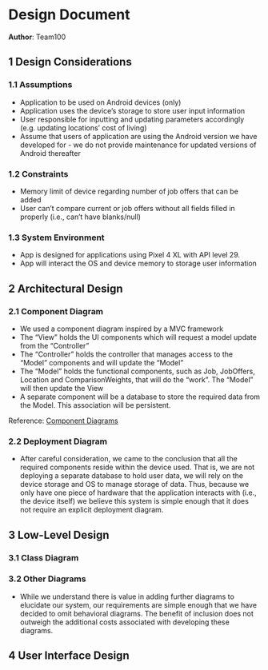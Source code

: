 # Design Document

**Author**: Team100

## 1 Design Considerations

### 1.1 Assumptions

* Application to be used on Android devices (only)
* Application uses the device’s storage to store user input information
* User responsible for inputting and updating parameters accordingly (e.g. updating locations’  cost of living)
* Assume that users of application are using the Android version we have developed for - we do not provide maintenance for updated versions of Android thereafter


### 1.2 Constraints

* Memory limit of device regarding number of job offers that can be added
* User can’t compare current or job offers without all fields filled in properly (i.e., can’t have blanks/null)


### 1.3 System Environment

* App is designed for applications using Pixel 4 XL with API level 29.
* App will interact the OS and device memory to storage user information

## 2 Architectural Design

### 2.1 Component Diagram


* We used a component diagram inspired by a MVC framework
* The “View” holds the UI components which will request a model update from the “Controller”
* The “Controller” holds the controller that manages access to the “Model” components and will update the “Model”
* The “Model” holds the functional components, such as Job, JobOffers, Location and ComparisonWeights, that will do the “work”. The “Model” will then update the View
* A separate component will be a database to store the required data from the Model. This association will be persistent.

Reference: [Component Diagrams](https://stackoverflow.com/questions/52807195/which-is-an-accurately-approach-of-mvcs-component-diagram)


### 2.2 Deployment Diagram

* After careful consideration, we came to the conclusion that all the required components reside within the device used. That is, we are not deploying a separate database to hold user data, we will rely on the device storage and OS to manage storage of data. Thus, because we only have one piece of hardware that the application interacts with (i.e., the device itself) we believe this system is simple enough that it does not require an explicit deployment diagram. 

## 3 Low-Level Design

### 3.1 Class Diagram

### 3.2 Other Diagrams

* While we understand there is value in adding further diagrams to elucidate our system, our requirements are simple enough that we have decided to omit behavioral diagrams. The benefit of inclusion does not outweigh the additional costs associated with developing these diagrams.

## 4 User Interface Design


